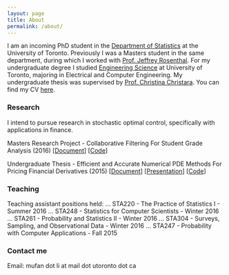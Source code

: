 ```yaml
---
layout: page
title: About
permalink: /about/
---
```


I am an incoming PhD student in the [Department of Statistics](http://www.utstat.utoronto.ca/) at the University of Toronto. Previously I was a Masters student in the same department, during which I worked with [Prof. Jeffrey Rosenthal](http://probability.ca/jeff/). For my undergraduate degree I studied [Engineering Science](http://engsci.utoronto.ca/) at University of Toronto, majoring in Electrical and Computer Engineering. My undergraduate thesis was supervised by [Prof. Christina Christara](http://www.cs.toronto.edu/~ccc/). You can find my CV [here](CV_Mufan_Li.pdf).

### Research

I intend to pursue research in stochastic optimal control, specifically with applications in finance.

Masters Research Project - Collaborative Filtering For Student Grade Analysis (2016) \[[Document](Mufan_Li_MSc_Report.pdf)\] \[[Code](https://github.com/mufan-li/sg)\]

Undergraduate Thesis - Efficient and Accurate Numerical PDE Methods For Pricing Financial Derivatives (2015) \[[Document](Mufan_Li_Undergrad_Thesis.pdf)\] \[[Presentation](Mufan_Li_Thesis_Presentation.pdf)\] \[[Code](https://github.com/mufan-li/PDE03)\]

### Teaching

Teaching assistant positions held: ...
STA220 - The Practice of Statistics I - Summer 2016 ...
STA248 - Statistics for Computer Scientists - Winter 2016 ...
STA261 - Probability and Statistics II - Winter 2016 ...
STA304 - Surveys, Sampling, and Observational Data - Winter 2016 ...
STA247 - Probability with Computer Applications - Fall 2015 

### Contact me

Email: mufan dot li at mail dot utoronto dot ca
<!-- [email@domain.com](mailto:email@domain.com) -->